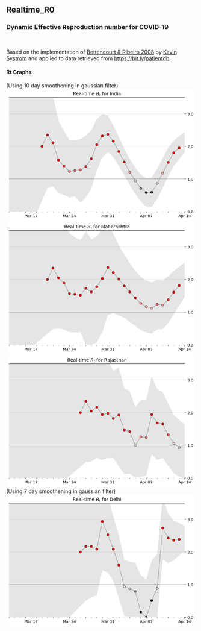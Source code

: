 ## Realtime_R0
### Dynamic Effective Reproduction number for COVID-19
<br>

Based on the implementation of [Bettencourt & Ribeiro 2008](https://journals.plos.org/plosone/article?id=10.1371/journal.pone.0002185) by [Kevin Systrom](http://systrom.com/blog/the-metric-we-need-to-manage-covid-19/) and applied to data retrieved from https://bit.ly/patientdb.
<br>

#### Rt Graphs
(Using 10 day smoothening in gaussian filter)<br>
![alt text](https://github.com/ahsanabbas123/Realtime_R0/blob/master/Images/India_10.png "India")
![alt text](https://github.com/ahsanabbas123/Realtime_R0/blob/master/Images/MH_10.png "Maharashtra")
![alt text](https://github.com/ahsanabbas123/Realtime_R0/blob/master/Images/RJ_10.png "Rajasthan")
(Using 7 day smoothening in gaussian filter)<br>
![alt text](https://github.com/ahsanabbas123/Realtime_R0/blob/master/Images/DL.png "Delhi")


